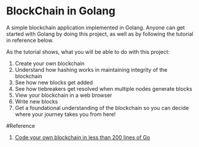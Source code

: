 # BlockChain in Golang

A simple blockchain application implemented in Golang. Anyone can get started with Golang by doing this project, as well as by following the tutorial in reference below.

As the tutorial shows, what you will be able to do with this project:

1. Create your own blockchain
2. Understand how hashing works in maintaining integrity of the blockchain
3. See how new blocks get added
4. See how tiebreakers get resolved when multiple nodes generate blocks
6. View your blockchain in a web browser
7. Write new blocks
8. Get a foundational understanding of the blockchain so you can decide where your journey takes you from here!

#Reference
1. [Code your own blockchain in less than 200 lines of Go](https://medium.com/@mycoralhealth/code-your-own-blockchain-in-less-than-200-lines-of-go-e296282bcffc)
